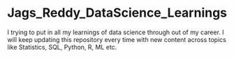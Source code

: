 # Jags_Reddy_DataScience_Learnings
I trying to put in all my learnings of data science through out of my career. I will keep updating this repository every time with new content across topics like Statistics, SQL, Python, R, ML etc.
